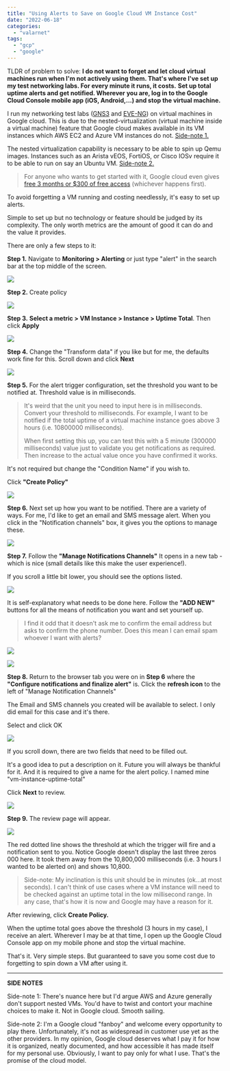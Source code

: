 ```yaml
---
title: "Using Alerts to Save on Google Cloud VM Instance Cost"
date: "2022-06-18"
categories: 
  - "valarnet"
tags: 
  - "gcp"
  - "google"
---
```


TLDR of problem to solve: **I do not want to forget and let cloud virtual machines run **when I'm not actively using them.** That's where I've set up my test networking labs. For every minute it runs, it costs.** **Set up total **uptime** alerts and get notified. Wherever you are, log in to the Google Cloud Console mobile app (iOS, Android,...) and stop the virtual machine.**

I run my networking test labs ([GNS3](https://www.gns3.com/) and [EVE-NG](https://www.eve-ng.net/)) on virtual machines in Google cloud. This is due to the nested-virtualization (virtual machine inside a virtual machine) feature that Google cloud makes available in its VM instances which AWS EC2 and Azure VM instances do not. [Side-note 1.](#side-note-1)

The nested virtualization capability is necessary to be able to spin up Qemu images. Instances such as an Arista vEOS, FortiOS, or Cisco IOSv require it to be able to run on say an Ubuntu VM. [Side-note 2.](#side-note-2)

> For anyone who wants to get started with it, Google cloud even gives [free 3 months or $300 of free access](https://cloud.google.com/free/docs/gcp-free-tier/#free-trial) (whichever happens first).

To avoid forgetting a VM running and costing needlessly, it's easy to set up alerts.

Simple to set up but no technology or feature should be judged by its complexity. The only worth metrics are the amount of good it can do and the value it provides.

There are only a few steps to it:

**Step 1.** Navigate to **Monitoring > Alerting** or just type "alert" in the search bar at the top middle of the screen.

![](/static/img/image-22.png)

**Step 2.** Create policy

![](/static/img/image-23.png)

**Step 3.** **Select a metric > VM Instance > Instance > Uptime Total**. Then click **Apply**

![](/static/img/image-24.png)

**Step 4.** Change the "Transform data" if you like but for me, the defaults work fine for this. Scroll down and click **Next**

![](/static/img/image-25.png)

**Step 5.** For the alert trigger configuration, set the threshold you want to be notified at. Threshold value is in milliseconds.

> It's weird that the unit you need to input here is in milliseconds. Convert your threshold to milliseconds. For example, I want to be notified if the total uptime of a virtual machine instance goes above 3 hours (i.e. 10800000 milliseconds).
> 
> When first setting this up, you can test this with a 5 minute (300000 milliseconds) value just to validate you get notifications as required. Then increase to the actual value once you have confirmed it works.

It's not required but change the "Condition Name" if you wish to.

Click **"Create Policy"**

![](/static/img/image-26.png)

**Step 6.** Next set up how you want to be notified. There are a variety of ways. For me, I'd like to get an email and SMS message alert. When you click in the "Notification channels" box, it gives you the options to manage these.

![](/static/img/image-28.png)

**Step 7.** Follow the **"Manage Notifications Channels"** It opens in a new tab - which is nice (small details like this make the user experience!).

If you scroll a little bit lower, you should see the options listed.

![](/static/img/image-29.png)

It is self-explanatory what needs to be done here. Follow the **"ADD NEW"** buttons for all the means of notification you want and set yourself up.

> I find it odd that it doesn't ask me to confirm the email address but asks to confirm the phone number. Does this mean I can email spam whoever I want with alerts?

![](/static/img/image-30.png)

![](/static/img/image-31.png)

**Step 8.** Return to the browser tab you were on in **Step 6** where the **"Configure notifications and finalize alert"** is. Click the **refresh icon** to the left of "Manage Notification Channels"

The Email and SMS channels you created will be available to select. I only did email for this case and it's there.

Select and click OK

![](/static/img/image-32.png)

If you scroll down, there are two fields that need to be filled out.

It's a good idea to put a description on it. Future you will always be thankful for it. And it is required to give a name for the alert policy. I named mine "vm-instance-uptime-total"

Click **Next** to review.

![](/static/img/image-33.png)

**Step 9.** The review page will appear.

![](/static/img/image-34.png)

The red dotted line shows the threshold at which the trigger will fire and a notification sent to you. Notice Google doesn't display the last three zeros 000 here. It took them away from the 10,800,000 milliseconds (i.e. 3 hours I wanted to be alerted on) and shows 10,800.

> Side-note: My inclination is this unit should be in minutes (ok…at most seconds). I can't think of use cases where a VM instance will need to be checked against an uptime total in the low millisecond range. In any case, that's how it is now and Google may have a reason for it.

After reviewing, click **Create Policy.**

When the uptime total goes above the threshold (3 hours in my case), I receive an alert. Wherever I may be at that time, I open up the Google Cloud Console app on my mobile phone and stop the virtual machine.

That's it. Very simple steps. But guaranteed to save you some cost due to forgetting to spin down a VM after using it.

________________________________________________________________________

**SIDE NOTES**

Side-note 1: There's nuance here but I'd argue AWS and Azure generally don't support nested VMs. You'd have to twist and contort your machine choices to make it. Not in Google cloud. Smooth sailing.

Side-note 2: I'm a Google cloud "fanboy" and welcome every opportunity to play there. Unfortunately, it's not as widespread in customer use yet as the other providers. In my opinion, Google cloud deserves what I pay it for how it is organized, neatly documented, and how accessible it has made itself for my personal use. Obviously, I want to pay only for what I use. That's the promise of the cloud model.
